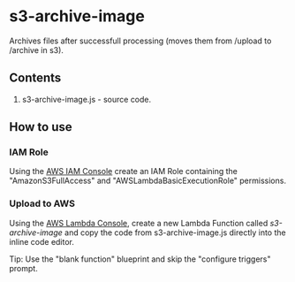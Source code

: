 # s3-archive-image

Archives files after successfull processing (moves them from /upload to /archive in s3).

## Contents

1. s3-archive-image.js - source code.

## How to use

### IAM Role

Using the [AWS IAM Console](https://aws.amazon.com/console/) create an IAM Role containing the "AmazonS3FullAccess" and "AWSLambdaBasicExecutionRole" permissions. 

### Upload to AWS

Using the [AWS Lambda Console](https://aws.amazon.com/lambda), create a new Lambda Function called *s3-archive-image* and copy the code from s3-archive-image.js directly into the inline code editor.

Tip: Use the "blank function" blueprint and skip the "configure triggers" prompt.
